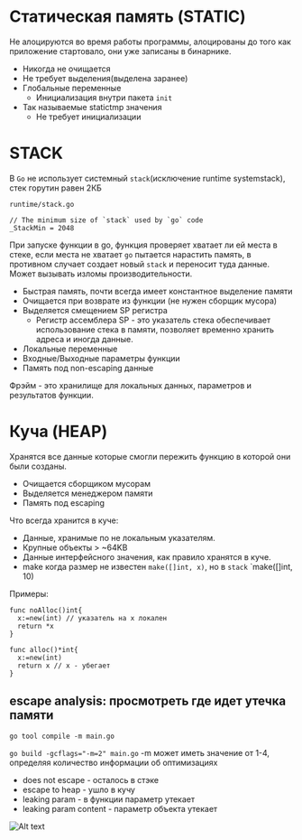 
# Статическая память (STATIC)
Не алоцируются во время работы программы, алоцированы до того как приложение стартовало, они уже записаны в бинарнике.

* Никогда не очищается
* Не требует выделения(выделена заранее)
* Глобальные переменные
  * Инициализация внутри пакета `init`
* Так называемые statictmp значения
  * Не требует инициализации

# STACK
В `Go` не использует системный `stack`(исключение runtime systemstack), стек горутин равен 2КБ
```
runtime/stack.go

// The minimum size of `stack` used by `go` code
_StackMin = 2048
```
При запуске функции в go, функция проверяет хватает ли ей места в стеке, если места не хватает `go` пытается нарастить память, в противном случает создает новый `stack` и переносит туда данные. Может вызывать изломы производительности.

- Быстрая память, почти всегда имеет константное выделение памяти
- Очищается при возврате из функции (не нужен сборщик мусора)
- Выделяется смещением SP регистра
  - Регистр ассемблера SP - это указатель стека обеспечивает использование стека в памяти, позволяет временно хранить адреса и иногда данные.
- Локальные переменные
- Входные/Выходные параметры функции
- Память под non-escaping данные

Фрэйм - это хранилище для локальных данных, параметров и результатов функции.

# Куча (HEAP)
Хранятся все данные которые смогли пережить функцию в которой они были созданы.

- Очищается сборщиком мусорам
- Выделяется менеджером памяти
- Память под escaping

Что всегда хранится в куче:
- Данные, хранимые по не локальным указателям.
- Крупные объекты > ~64KB
- Данные интерфейсного значения, как правило хранятся в куче.
- make когда размер не известен `make([]int, x)`, но в `stack` `make([]int, 10)

Примеры:
```go:
func noAlloc()int{
  x:=new(int) // указатель на x локален
  return *x
}

func alloc()*int{
  x:=new(int)
  return x // x - убегает
}
```

## escape analysis: просмотреть где идет утечка памяти
```go tool compile -m main.go```

```go build -gcflags="-m=2" main.go```
-m может иметь значение от 1-4, определяя количество информации об оптимизациях

- does not escape       - осталось в стэке
- escape to heap        - ушло в кучу
- leaking param         - в функции параметр утекает
- leaking param content - параметр объекта утекает

![Alt text](./memory_in_go.png "memory in go")
